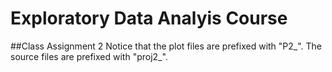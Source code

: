 # Exploratory Data Analyis Course
##Class Assignment 2
Notice that the plot files are prefixed with "P2_".  The source files are prefixed with "proj2_".
